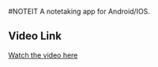 #NOTEIT
A notetaking app for Android/IOS.

## Video Link
[Watch the video here](https://youtu.be/ERUvK5WXAN4)
